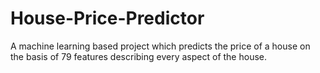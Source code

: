 # House-Price-Predictor
A machine learning based project which predicts the price of a house on the basis of 79 features  describing every aspect of the house.
